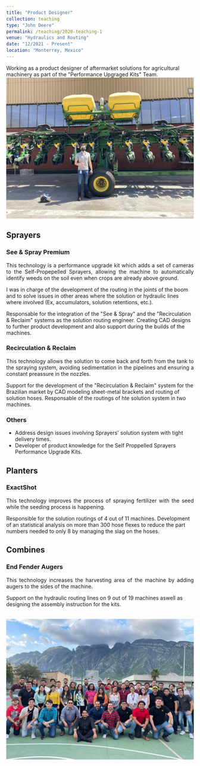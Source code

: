 ```yaml
---
title: "Product Designer"
collection: teaching
type: "John Deere"
permalink: /teaching/2020-teaching-1
venue: "Hydraulics and Routing"
date: "12/2021 - Present"
location: "Monterrey, Mexico"
---
```


Working as a product designer of aftermarket solutions for agricultural machinery as part of the "Performance Upgraged Kits" Team. 
<br/><img src='/images/Deere.jpg'>

## Sprayers 

### See & Spray Premium 
<p style='text-align: justify;'> 
This technology is a performance upgrade kit which adds a set of cameras to the Self-Propepelled Sprayers, allowing the machine to automatically identify weeds on the soil even when crops are already above ground. 

I was in charge of the development of the routing in the joints of the boom and to solve issues in other areas where the solution or hydraulic lines where involved (Ex, accumulators, solution retentions, etc.).

Responsable for the integration of the "See & Spray" and the "Recirculation & Reclaim" systems as the solution routing engineer. Creating CAD designs to further product development and also support during the builds of the machines. 
</p>

### Recirculation & Reclaim
<p style='text-align: justify;'> 
This technology allows the solution to come back and forth from the tank to the spraying system, avoiding sedimentation in the pipelines and ensuring a constant preassure in the nozzles. 

Support for the development of the "Recirculation & Reclaim" system for the Brazilian market by CAD modeling sheet-metal brackets and routing of solution hoses. Responsable of the routings of hte solution system in two machines. 
</p>

### Others

* Address design issues involving Sprayers' solution system with tight delivery times. 
* Developer of product knowledge for the Self Proppelled Sprayers Performance Upgrade Kits.

## Planters 

### ExactShot
<p style='text-align: justify;'> 
This technology improves the process of spraying fertilizer with the seed while the seeding process is happening.

Responsible for the solution routings of 4 out of 11 machines. Development of an statistical analysis on more than 300 hose flexes to reduce the part numbers needed to only 8 by managing the slag on the hoses. 
</p>

## Combines 

### End Fender Augers

<p style='text-align: justify;'> 
This technology increases the harvesting area of the machine by adding augers to the sides of the machine. 

Support on the hydraulic routing lines on 9 out of 19 machines aswell as designing the assembly instruction for the kits. 
</p>

<br/><img src='/images/DeereTeam.jpeg'>